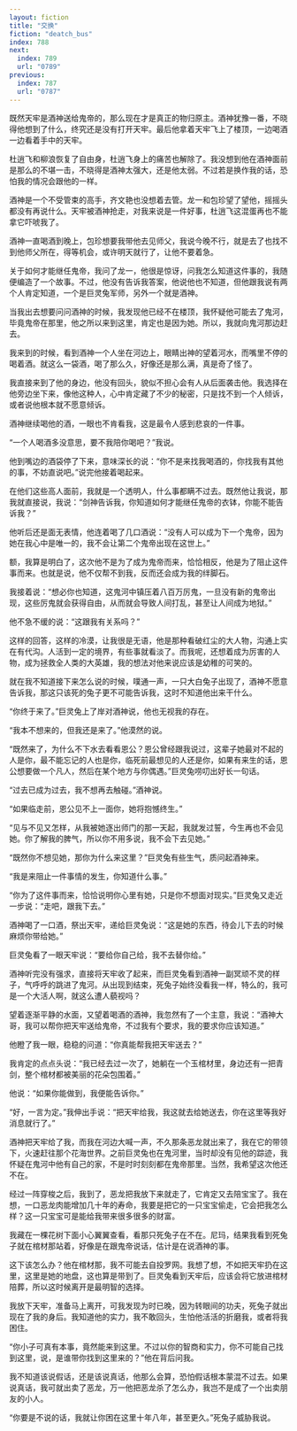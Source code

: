 ```yaml
---
layout: fiction
title: "交换"
fiction: "deatch_bus"
index: 788
next:
  index: 789
  url: "0789"
previous:
  index: 787
  url: "0787"
---
```

既然天牢是酒神送给鬼帝的，那么现在才是真正的物归原主。酒神犹豫一番，不晓得他想到了什么，终究还是没有打开天牢。最后他拿着天牢飞上了楼顶，一边喝酒一边看着手中的天牢。

杜逍飞和柳浪恢复了自由身，杜逍飞身上的痛苦也解除了。我没想到他在酒神面前是那么的不堪一击，不晓得是酒神太强大，还是他太弱。不过若是换作我的话，恐怕我的情况会跟他的一样。

酒神是一个不受管束的高手，齐文艳也没想着去管。龙一和包珍望了望他，摇摇头都没有再说什么。天牢被酒神抢走，对我来说是一件好事，杜逍飞这混蛋再也不能拿它吓唬我了。

酒神一直喝酒到晚上，包珍想要我带他去见师父，我说今晚不行，就是去了也找不到他师父所在，得等机会，或许明天就行了，让他不要着急。

关于如何才能继任鬼帝，我问了龙一，他很是惊讶，问我怎么知道这件事的，我随便编造了一个故事。不过，他没有告诉我答案，他说他也不知道，但他跟我说有两个人肯定知道，一个是巨灵兔军师，另外一个就是酒神。

当我出去想要问问酒神的时候，我发现他已经不在楼顶，我怀疑他可能去了鬼河，毕竟鬼帝在那里，他之所以来到这里，肯定也是因为她。所以，我就向鬼河那边赶去。

我来到的时候，看到酒神一个人坐在河边上，眼睛出神的望着河水，而嘴里不停的喝着酒。就这么一袋酒，喝了那么久，好像还是那么满，真是奇了怪了。

我直接来到了他的身边，他没有回头，貌似不担心会有人从后面袭击他。我选择在他旁边坐下来，像他这种人，心中肯定藏了不少的秘密，只是找不到一个人倾诉，或者说他根本就不愿意倾诉。

酒神继续喝他的酒，一眼也不肯看我，这是最令人感到悲哀的一件事。

“一个人喝酒多没意思，要不我陪你喝吧？”我说。

他到嘴边的酒袋停了下来，意味深长的说：“你不是来找我喝酒的，你找我有其他的事，不妨直说吧。”说完他接着喝起来。

在他们这些高人面前，我就是一个透明人，什么事都瞒不过去。既然他让我说，那我就直接说，我说：“剑神告诉我，你知道如何才能继任鬼帝的衣钵，你能不能告诉我？”

他听后还是面无表情，他连着喝了几口酒说：“没有人可以成为下一个鬼帝，因为她在我心中是唯一的，我不会让第二个鬼帝出现在这世上。”

额，我算是明白了，这次他不是为了成为鬼帝而来，恰恰相反，他是为了阻止这件事而来。也就是说，他不仅帮不到我，反而还会成为我的绊脚石。

我接着说：“想必你也知道，这鬼河中镇压着八百万厉鬼，一旦没有新的鬼帝出现，这些厉鬼就会获得自由，从而就会导致人间打乱，甚至让人间成为地狱。”

他不急不缓的说：“这跟我有关系吗？”

这样的回答，这样的冷漠，让我很是无语，他是那种看破红尘的大人物，沟通上实在有代沟。人活到一定的境界，有些事就看淡了。而我呢，还想着成为厉害的人物，成为拯救全人类的大英雄，我的想法对他来说应该是幼稚的可笑的。

就在我不知道接下来怎么说的时候，噗通一声，一只大白兔子出现了，酒神不愿意告诉我，那这只该死的兔子更不可能告诉我，这时不知道他出来干什么。

“你终于来了。”巨灵兔上了岸对酒神说，他也无视我的存在。

“我本不想来的，但我还是来了。”他漠然的说。

“既然来了，为什么不下水去看看恩公？恩公曾经跟我说过，这辈子她最对不起的人是你，最不能忘记的人也是你，临死前最想见的人还是你，如果有来生的话，恩公想要做一个凡人，然后在某个地方与你偶遇。”巨灵兔唠叨出好长一句话。

“过去已成为过去，我不想再去触碰。”酒神说。

“如果临走前，恩公见不上一面你，她将抱憾终生。”

“见与不见又怎样，从我被她逐出师门的那一天起，我就发过誓，今生再也不会见她。你了解我的脾气，所以你不用多说，我不会下去见她。”

“既然你不想见她，那你为什么来这里？”巨灵兔有些生气，质问起酒神来。

“我是来阻止一件事情的发生，你知道什么事。”

“你为了这件事而来，恰恰说明你心里有她，只是你不想面对现实。”巨灵兔又走近一步说：“走吧，跟我下去。”

酒神喝了一口酒，祭出天牢，递给巨灵兔说：“这是她的东西，待会儿下去的时候麻烦你带给她。”

巨灵兔看了一眼天牢说：“要给你自己给，我不去替你给。”

酒神听完没有强求，直接将天牢收了起来，而巨灵兔看到酒神一副冥顽不灵的样子，气呼呼的跳进了鬼河。从出现到结束，死兔子始终没看我一样，特么的，我可是一个大活人啊，就这么遭人藐视吗？

望着逐渐平静的水面，又望着喝酒的酒神，我忽然有了一个主意，我说：“酒神大哥，我可以帮你把天牢送给鬼帝，不过我有个要求，我的要求你应该知道。”

他瞪了我一眼，稳稳的问道：“你真能帮我把天牢送去？”

我肯定的点点头说：“我已经去过一次了，她躺在一个玉棺材里，身边还有一把青剑，整个棺材都被美丽的花朵包围着。”

他说：“如果你能做到，我便能告诉你。”

“好，一言为定。”我伸出手说：“把天牢给我，我这就去给她送去，你在这里等我好消息就行了。”

酒神把天牢给了我，而我在河边大喊一声，不久那条恶龙就出来了，我在它的带领下，火速赶往那个花海世界。之前巨灵兔也在鬼河里，当时却没有见他的踪迹，我怀疑在鬼河中他有自己的家，不是时时刻刻都在鬼帝那里。当然，我希望这次他还不在。

经过一阵穿梭之后，我到了，恶龙把我放下来就走了，它肯定又去陪宝宝了。我在想，一口恶龙肉能增加几十年的寿命，我要是把它的一只宝宝偷走，它会把我怎么样？这一只宝宝可是能给我带来很多很多的财富。

我藏在一棵花树下面小心翼翼查看，看那只死兔子在不在。尼玛，结果我看到死兔子就在棺材那站着，好像是在跟鬼帝说话，估计是在说酒神的事。

这下该怎么办？他在棺材那，我不可能去自投罗网。我想了想，不如把天牢扔在这里，这里是她的地盘，这也算是带到了。巨灵兔看到天牢后，应该会将它放进棺材陪葬，所以这时候离开是最明智的选择。

我放下天牢，准备马上离开，可我发现为时已晚，因为转眼间的功夫，死兔子就出现在了我的身后。我知道他的实力，我不敢回头，生怕他活活的折磨我，或者将我困住。

“你小子可真有本事，竟然能来到这里。不过以你的智商和实力，你不可能自己找到这里，说，是谁带你找到这里来的？”他在背后问我。

我不知道该说假话，还是该说真话，他那么会算，恐怕假话根本蒙混不过去。如果说真话，我可就出卖了恶龙，万一他把恶龙杀了怎么办，我岂不是成了一个出卖朋友的小人。

“你要是不说的话，我就让你困在这里十年八年，甚至更久。”死兔子威胁我说。